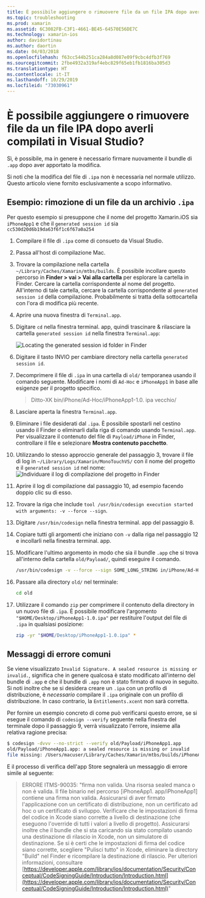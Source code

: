 ```yaml
---
title: È possibile aggiungere o rimuovere file da un file IPA dopo averli compilati in Visual Studio?
ms.topic: troubleshooting
ms.prod: xamarin
ms.assetid: 6C3082FB-C3F1-4661-BE45-64570E56DE7C
ms.technology: xamarin-ios
author: davidortinau
ms.author: daortin
ms.date: 04/03/2018
ms.openlocfilehash: f63cc544b251ca284a8d087e09f9cbc4dfb3f769
ms.sourcegitcommit: 2fbe4932a319af4ebc829f65eb1fb1816ba305d3
ms.translationtype: HT
ms.contentlocale: it-IT
ms.lasthandoff: 10/29/2019
ms.locfileid: "73030961"
---
```

# <a name="can-i-add-files-to-or-remove-files-from-an-ipa-file-after-building-it-in-visual-studio"></a>È possibile aggiungere o rimuovere file da un file IPA dopo averli compilati in Visual Studio?

Sì, è possibile, ma in genere è necessario firmare nuovamente il bundle di `.app` dopo aver apportato la modifica.

Si noti che la modifica del file di `.ipa` non è necessaria nel normale utilizzo. Questo articolo viene fornito esclusivamente a scopo informativo.

## <a name="example-removing-a-file-from-a-ipa-archive"></a>Esempio: rimozione di un file da un archivio `.ipa`

Per questo esempio si presuppone che il nome del progetto Xamarin.iOS sia `iPhoneApp1` e che il `generated session id` sia `cc530d20d6b19da63f6f1c6f67a0a254`

1. Compilare il file di `.ipa` come di consueto da Visual Studio.

2. Passa all'host di compilazione Mac.

3. Trovare la compilazione nella cartella `~/Library/Caches/Xamarin/mtbs/builds`. È possibile incollare questo percorso in **Finder > vai > Vai alla cartella** per esplorare la cartella in Finder. Cercare la cartella corrispondente al nome del progetto. All'interno di tale cartella, cercare la cartella corrispondente al `generated session id` della compilazione. Probabilmente si tratta della sottocartella con l'ora di modifica più recente.

4. Aprire una nuova finestra di `Terminal.app`.

5. Digitare `cd` nella finestra terminal. app, quindi trascinare & rilasciare la cartella `generated session id` nella finestra `Terminal.app`:

    ![](modify-ipa-images/session-id-folder.png "Locating the generated session id folder in Finder")

6. Digitare il tasto INVIO per cambiare directory nella cartella `generated session id`.

7. Decomprimere il file di `.ipa` in una cartella di `old/` temporanea usando il comando seguente. Modificare i nomi di `Ad-Hoc` e `iPhoneApp1` in base alle esigenze per il progetto specifico.

    > Ditto-XK bin/iPhone/Ad-Hoc/iPhoneApp1-1.0. ipa vecchio/

8. Lasciare aperta la finestra `Terminal.app`.

9. Eliminare i file desiderati dal `.ipa`. È possibile spostarli nel cestino usando il Finder o eliminarli dalla riga di comando usando `Terminal.app`. Per visualizzare il contenuto del file di `Payload/iPhone` in Finder, controllare il file e selezionare **Mostra contenuto pacchetto**.

10. Utilizzando lo stesso approccio generale del passaggio 3, trovare il file di log in `~/Library/Logs/Xamarin/MonoTouchVS/` con il nome del progetto e il `generated session id` nel nome:![](modify-ipa-images/build-log.png "Individuare il log di compilazione del progetto in Finder")

11. Aprire il log di compilazione dal passaggio 10, ad esempio facendo doppio clic su di esso.

12. Trovare la riga che include `tool /usr/bin/codesign execution started with arguments: -v --force --sign`.

13. Digitare `/usr/bin/codesign` nella finestra terminal. app del passaggio 8.

14. Copiare tutti gli argomenti che iniziano con `-v` dalla riga nel passaggio 12 e incollarli nella finestra terminal. app.

15. Modificare l'ultimo argomento in modo che sia il bundle `.app` che si trova all'interno della cartella `old/Payload/`, quindi eseguire il comando.

    ```bash
    /usr/bin/codesign -v --force --sign SOME_LONG_STRING in/iPhone/Ad-Hoc/iPhoneApp1.app/ResourceRules.plist --entitlements obj/iPhone/Ad-Hoc/Entitlements.xcent old/Payload/iPhoneApp1.app
    ```

16. Passare alla directory `old/` nel terminale:

    ```bash
    cd old
    ```

17. Utilizzare il comando `zip` per comprimere il contenuto della directory in un nuovo file di `.ipa`. È possibile modificare l'argomento `"$HOME/Desktop/iPhoneApp1-1.0.ipa"` per restituire l'output del file di `.ipa` in qualsiasi posizione:

    ```bash
    zip -yr "$HOME/Desktop/iPhoneApp1-1.0.ipa" *
    ```

## <a name="common-error-messages"></a>Messaggi di errore comuni

Se viene visualizzato `Invalid Signature. A sealed resource is missing or invalid.`, significa che in genere qualcosa è stato modificato all'interno del bundle di `.app` e che il bundle di `.app` non è stato firmato di nuovo in seguito. Si noti inoltre che se si desidera creare un `.ipa` con un profilo di distribuzione, è _necessario_ compilare il `.ipa` originale con un profilo di distribuzione. In caso contrario, la `Entitlements.xcent` non sarà corretta.

Per fornire un esempio concreto di come può verificarsi questo errore, se si esegue il comando di `codesign --verify` seguente nella finestra del terminale dopo il passaggio 9, verrà visualizzato l'errore, insieme alla relativa ragione precisa:

```bash
$ codesign -dvvv --no-strict --verify old/Payload/iPhoneApp1.app
old/Payload/iPhoneApp1.app: a sealed resource is missing or invalid
file missing: /Users/macuser/Library/Caches/Xamarin/mtbs/builds/iPhoneApp1/cc530d20d6b19da63f6f1c6f67a0a254/old/Payload/iPhoneApp1.app/MyFile.png
```

E il processo di verifica dell'app Store segnalerà un messaggio di errore simile al seguente:

> ERRORE ITMS-90035: "firma non valida. Una risorsa sealed manca o non è valida. Il file binario nel percorso [iPhoneApp1. app/iPhoneApp1] contiene una firma non valida. Assicurarsi di aver firmato l'applicazione con un certificato di distribuzione, non un certificato ad hoc o un certificato di sviluppo. Verificare che le impostazioni di firma del codice in Xcode siano corrette a livello di destinazione (che eseguono l'override di tutti i valori a livello di progetto). Assicurarsi inoltre che il bundle che si sta caricando sia stato compilato usando una destinazione di rilascio in Xcode, non un simulatore di destinazione. Se si è certi che le impostazioni di firma del codice siano corrette, scegliere "Pulisci tutto" in Xcode, eliminare la directory "Build" nel Finder e ricompilare la destinazione di rilascio. Per ulteriori informazioni, consultare [https://developer.apple.com/library/ios/documentation/Security/Conceptual/CodeSigningGuide/Introduction/Introduction.html](https://developer.apple.com/library/ios/documentation/Security/Conceptual/CodeSigningGuide/Introduction/Introduction.html)"
